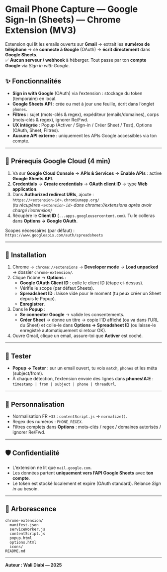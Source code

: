 # Gmail Phone Capture — **Google Sign-In (Sheets)** — Chrome Extension (MV3)

Extension qui lit les emails ouverts sur **Gmail** → extrait les **numéros de téléphone** → se **connecte à Google** (OAuth) → **écrit directement** dans **Google Sheets**.  
✅ **Aucun serveur / webhook** à héberger. Tout passe par ton **compte Google** via *Sign in with Google*.

## ✨ Fonctionnalités
- **Sign in with Google** (OAuth) via l’extension : stockage du token (temporaire) en local.
- **Google Sheets API** : crée ou met à jour une feuille, écrit dans l’onglet `phones`.
- **Filtres** : sujet (mots-clés & regex), expéditeur (emails/domaines), corps (mots-clés & regex), ignorer Re/Fwd.
- **UX intégrée** : Popup (Activer / Sign-in / Créer Sheet / Test), Options (OAuth, Sheet, Filtres).
- **Aucune API externe** : uniquement les APIs Google accessibles via ton compte.

---

## 🧰 Prérequis Google Cloud (4 min)
1. Va sur **Google Cloud Console** → **APIs & Services** → **Enable APIs** : active **Google Sheets API**.
2. **Credentials** → **Create credentials** → **OAuth client ID** → type **Web application**.
3. Dans **Authorized redirect URIs**, ajoute :  
   `https://<extension-id>.chromiumapp.org/`  
   *(tu récupères `<extension-id>` dans chrome://extensions après avoir chargé l’extension)*
4. Récupère le **Client ID** (`...apps.googleusercontent.com`). Tu le colleras dans **Options → Google OAuth**.

Scopes nécessaires (par défaut) :  
`https://www.googleapis.com/auth/spreadsheets`

---

## 🚀 Installation
1. Chrome → `chrome://extensions` → **Developer mode** → **Load unpacked** → dossier `chrome-extension/`.
2. Clique l’icône → **Options** :
   - **Google OAuth Client ID** : colle le client ID (étape ci-dessus).
   - Vérifie le scope (par défaut Sheets).
   - **Spreadsheet ID** : laisse vide pour le moment (tu peux créer un Sheet depuis le Popup).
   - **Enregistrer**.
3. Dans le **Popup** :
   - **Se connecter Google** → valide les consentements.
   - **Créer Sheet** → donne un titre → copie l’ID affiché (ou va dans l’URL du Sheet) et colle-le dans **Options → Spreadsheet ID** (ou laisse-le enregistré automatiquement si retour OK).
4. Ouvre Gmail, clique un email, assure-toi que **Activer** est coché.

---

## 🧪 Tester
- **Popup → Tester** : sur un email ouvert, tu vois `match`, `phones` et les méta (subject/from).
- À chaque détection, l’extension envoie des lignes dans **phones!A:E** :  
  `timestamp | from | subject | phone | threadUrl`.

---

## 🔧 Personnalisation
- Normalisation FR `+33` : `contentScript.js` → `normalize()`.
- Regex des numéros : `PHONE_REGEX`.
- Filtres complets dans **Options** : mots-clés / regex / domaines autorisés / ignorer Re/Fwd.

---

## 🛡️ Confidentialité
- L’extension ne lit que `mail.google.com`.
- Les données partent **uniquement vers l’API Google Sheets** avec **ton compte**.
- Le token est stocké localement et expire (OAuth standard). Relance *Sign in* au besoin.

---

## 📂 Arborescence
```
chrome-extension/
  manifest.json
  serviceWorker.js
  contentScript.js
  popup.html
  options.html
  icons/
README.md
```

---

**Auteur : Wali Diabi — 2025**